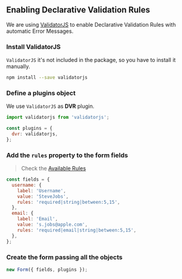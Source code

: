 ## Enabling Declarative Validation Rules

We are using [ValidatorJS](https://github.com/skaterdav85/validatorjs) to enable Declarative Validation Rules with automatic Error Messages.

### Install ValidatorJS
`ValidatorJS` it's not included in the package, so you have to install it manually.

```bash
npm install --save validatorjs
```

### Define a plugins object

We use `ValidatorJS` as **DVR** plugin.

```javascript
import validatorjs from 'validatorjs';

const plugins = {
  dvr: validatorjs,
};
```

### Add the `rules` property to the form fields

> Check the [Available Rules](https://github.com/skaterdav85/validatorjs#available-rules)

```javascript
const fields = {
  username: {
    label: 'Username',
    value: 'SteveJobs',
    rules: 'required|string|between:5,15',
  },
  email: {
    label: 'Email',
    value: 's.jobs@apple.com',
    rules: 'required|email|string|between:5,15',
  },
};
```

### Create the form passing all the objects

```javascript
new Form({ fields, plugins });
```
